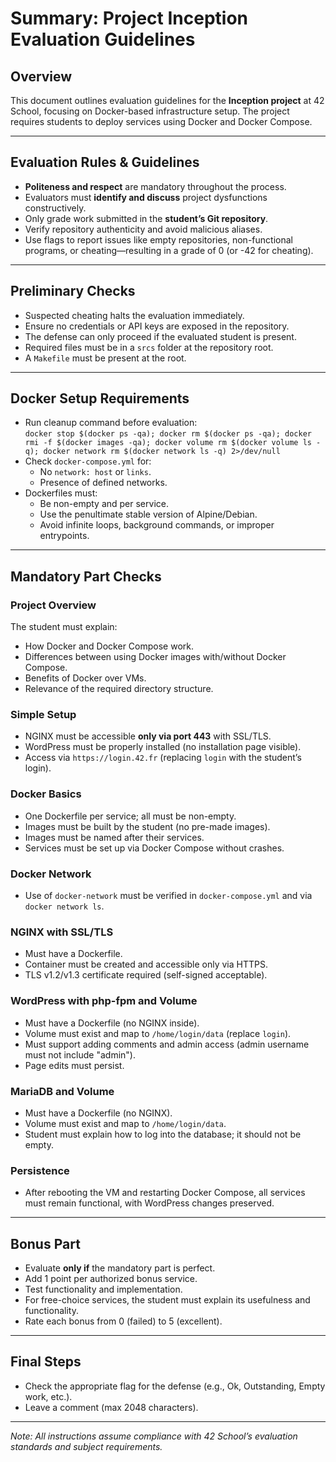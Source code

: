 # Summary: Project Inception Evaluation Guidelines

## Overview
This document outlines evaluation guidelines for the **Inception project** at 42 School, focusing on Docker-based infrastructure setup. The project requires students to deploy services using Docker and Docker Compose.

---

## Evaluation Rules & Guidelines
- **Politeness and respect** are mandatory throughout the process.
- Evaluators must **identify and discuss** project dysfunctions constructively.
- Only grade work submitted in the **student’s Git repository**.
- Verify repository authenticity and avoid malicious aliases.
- Use flags to report issues like empty repositories, non-functional programs, or cheating—resulting in a grade of 0 (or -42 for cheating).

---

## Preliminary Checks
- Suspected cheating halts the evaluation immediately.
- Ensure no credentials or API keys are exposed in the repository.
- The defense can only proceed if the evaluated student is present.
- Required files must be in a `srcs` folder at the repository root.
- A `Makefile` must be present at the root.

---

## Docker Setup Requirements
- Run cleanup command before evaluation:  
  `docker stop $(docker ps -qa); docker rm $(docker ps -qa); docker rmi -f $(docker images -qa); docker volume rm $(docker volume ls -q); docker network rm $(docker network ls -q) 2>/dev/null`
- Check `docker-compose.yml` for:
  - No `network: host` or `links`.
  - Presence of defined networks.
- Dockerfiles must:
  - Be non-empty and per service.
  - Use the penultimate stable version of Alpine/Debian.
  - Avoid infinite loops, background commands, or improper entrypoints.

---

## Mandatory Part Checks
### Project Overview
The student must explain:
- How Docker and Docker Compose work.
- Differences between using Docker images with/without Docker Compose.
- Benefits of Docker over VMs.
- Relevance of the required directory structure.

### Simple Setup
- NGINX must be accessible **only via port 443** with SSL/TLS.
- WordPress must be properly installed (no installation page visible).
- Access via `https://login.42.fr` (replacing `login` with the student’s login).

### Docker Basics
- One Dockerfile per service; all must be non-empty.
- Images must be built by the student (no pre-made images).
- Images must be named after their services.
- Services must be set up via Docker Compose without crashes.

### Docker Network
- Use of `docker-network` must be verified in `docker-compose.yml` and via `docker network ls`.

### NGINX with SSL/TLS
- Must have a Dockerfile.
- Container must be created and accessible only via HTTPS.
- TLS v1.2/v1.3 certificate required (self-signed acceptable).

### WordPress with php-fpm and Volume
- Must have a Dockerfile (no NGINX inside).
- Volume must exist and map to `/home/login/data` (replace `login`).
- Must support adding comments and admin access (admin username must not include "admin").
- Page edits must persist.

### MariaDB and Volume
- Must have a Dockerfile (no NGINX).
- Volume must exist and map to `/home/login/data`.
- Student must explain how to log into the database; it should not be empty.

### Persistence
- After rebooting the VM and restarting Docker Compose, all services must remain functional, with WordPress changes preserved.

---

## Bonus Part
- Evaluate **only if** the mandatory part is perfect.
- Add 1 point per authorized bonus service.
- Test functionality and implementation.
- For free-choice services, the student must explain its usefulness and functionality.
- Rate each bonus from 0 (failed) to 5 (excellent).

---

## Final Steps
- Check the appropriate flag for the defense (e.g., Ok, Outstanding, Empty work, etc.).
- Leave a comment (max 2048 characters).

--- 

*Note: All instructions assume compliance with 42 School’s evaluation standards and subject requirements.*